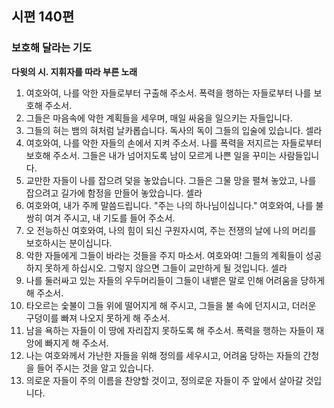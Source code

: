 ## 시편 140편

### 보호해 달라는 기도
**다윗의 시. 지휘자를 따라 부른 노래**
1. 여호와여, 나를 악한 자들로부터 구출해 주소서. 폭력을 행하는 자들로부터 나를 보호해 주소서.
2. 그들은 마음속에 악한 계획들을 세우며, 매일 싸움을 일으키는 자들입니다.
3. 그들의 혀는 뱀의 혀처럼 날카롭습니다. 독사의 독이 그들의 입술에 있습니다. 셀라
4. 여호와여, 나를 악한 자들의 손에서 지켜 주소서. 나를 폭력을 저지르는 자들로부터 보호해 주소서. 그들은 내가 넘어지도록 남이 모르게 나쁜 일을 꾸미는 사람들입니다.
5. 교만한 자들이 나를 잡으려 덫을 놓았습니다. 그들은 그물 망을 펼쳐 놓았고, 나를 잡으려고 길가에 함정을 만들어 놓았습니다. 셀라
6. 여호와여, 내가 주께 말씀드립니다. "주는 나의 하나님이십니다." 여호와여, 나를 불쌍히 여겨 주시고, 내 기도를 들어 주소서.
7. 오 전능하신 여호와여, 나의 힘이 되신 구원자시여, 주는 전쟁의 날에 나의 머리를 보호하시는 분이십니다.
8. 악한 자들에게 그들이 바라는 것들을 주지 마소서. 여호와여! 그들의 계획들이 성공하지 못하게 하십시오. 그렇지 않으면 그들이 교만하게 될 것입니다. 셀라
9. 나를 둘러싸고 있는 자들의 우두머리들이 그들이 내뱉은 말로 인해 어려움을 당하게 해 주소서.
10. 타오르는 숯불이 그들 위에 떨어지게 해 주시고, 그들을 불 속에 던지시고, 더러운 구덩이를 빠져 나오지 못하게 해 주소서.
11. 남을 욕하는 자들이 이 땅에 자리잡지 못하도록 해 주소서. 폭력을 행하는 자들이 재앙에 빠지게 해 주소서.
12. 나는 여호와께서 가난한 자들을 위해 정의를 세우시고, 어려움 당하는 자들의 간청을 들어 주시는 것을 알고 있습니다.
13. 의로운 자들이 주의 이름을 찬양할 것이고, 정의로운 자들이 주 앞에서 살아갈 것입니다.